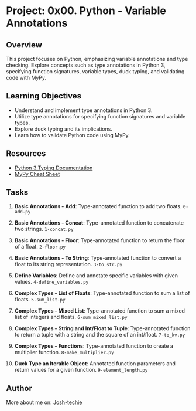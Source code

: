 # Project: 0x00. Python - Variable Annotations

## Overview

This project focuses on Python, emphasizing variable annotations and type checking. Explore concepts such as type annotations in Python 3, specifying function signatures, variable types, duck typing, and validating code with MyPy.

## Learning Objectives

- Understand and implement type annotations in Python 3.
- Utilize type annotations for specifying function signatures and variable types.
- Explore duck typing and its implications.
- Learn how to validate Python code using MyPy.

## Resources

- [Python 3 Typing Documentation](https://docs.python.org/3/library/typing.html)
- [MyPy Cheat Sheet](https://mypy.readthedocs.io/en/stable/cheat_sheet.html)

## Tasks

1. **Basic Annotations - Add**: Type-annotated function to add two floats. `0-add.py`

2. **Basic Annotations - Concat**: Type-annotated function to concatenate two strings. `1-concat.py`

3. **Basic Annotations - Floor**: Type-annotated function to return the floor of a float. `2-floor.py`

4. **Basic Annotations - To String**: Type-annotated function to convert a float to its string representation. `3-to_str.py`

5. **Define Variables**: Define and annotate specific variables with given values. `4-define_variables.py`

6. **Complex Types - List of Floats**: Type-annotated function to sum a list of floats. `5-sum_list.py`

7. **Complex Types - Mixed List**: Type-annotated function to sum a mixed list of integers and floats. `6-sum_mixed_list.py`

8. **Complex Types - String and Int/Float to Tuple**: Type-annotated function to return a tuple with a string and the square of an int/float. `7-to_kv.py`

9. **Complex Types - Functions**: Type-annotated function to create a multiplier function. `8-make_multiplier.py`

10. **Duck Type an Iterable Object**: Annotated function parameters and return values for a given function. `9-element_length.py`

## Author

More about me on: [Josh-techie](https://github.com/Josh-techie/)
